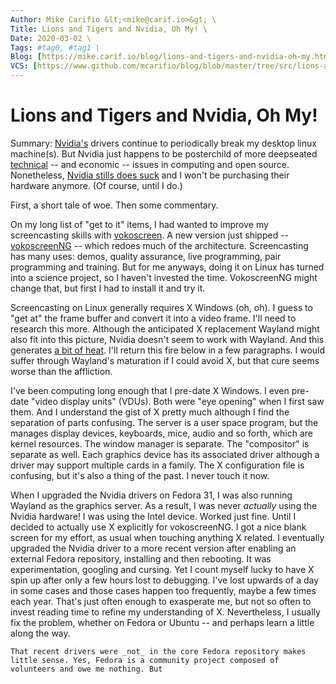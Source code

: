 ```yaml
---
Author: Mike Carifio &lt;<mike@carif.io>&gt; \
Title: Lions and Tigers and Nvidia, Oh My! \
Date: 2020-03-02 \
Tags: #tag0, #tag1 \ 
Blog: [https://mike.carif.io/blog/lions-and-tigers-and-nvidia-oh-my.html](https://mike.carif.io/blog/lions-and-tigers-and-nvidia-oh-my.html) \
VCS: [https://www.github.com/mcarifio/blog/blob/master/tree/src/lions-and-tigers-and-nvidia-oh-my.md](https://www.github.com/mcarifio/blog/blob/master/src/lions-and-tigers-and-nvidia-oh-my.md)
---
```


# Lions and Tigers and Nvidia, Oh My!

Summary: [Nvidia's](https://www.nvidia.com/en-us/drivers/unix/) drivers continue to periodically break my desktop linux machine(s). 
But Nvidia just happens to be posterchild of more deepseated [technical](http://itvision.altervista.org/why.linux.is.not.ready.for.the.desktop.current.html) -- and economic -- 
issues in computing and open source. Nonetheless, [Nvidia stills does suck](https://arstechnica.com/information-technology/2012/06/linus-torvalds-says-f-k-you-to-nvidia/)
and I won't be purchasing their hardware anymore. (Of course, until I do.)

First, a short tale of woe. Then some commentary.

On my long list of "get to it" items, I had wanted to improve my screencasting skills with [vokoscreen](). A new version just shipped -- [vokoscreenNG]() -- which redoes much of the architecture. Screencasting has many uses: demos, quality assurance, live programming, pair programming and training. But for me anyways, doing it on Linux has turned into a science project, so I haven't invested the time. VokoscreenNG might change that, but first I had to install it and try it.

Screencasting on Linux generally requires X Windows (oh, oh). I guess to "get at" the frame buffer and convert it into a video frame. I'll need to research this more. Although the anticipated X replacement Wayland might also fit into this picture, Nvidia doesn't seem to work with Wayland. And this generates [a bit of heat](https://news.ycombinator.com/item?id=19128420). I'll return this fire below in a few paragraphs. I would suffer through Wayland's maturation if I could avoid X, but that cure seems worse than the affliction.

I've been computing long enough that I pre-date X Windows. I even pre-date "video display units" (VDUs). Both were "eye opening" when I first saw them. 
And I understand the gist of X pretty much although I find the separation of parts confusing. The server is a user space program, but the manages display devices, keyboards, mice, audio and so forth, which are kernel resources. The window manager is separate. The "compositor" is separate as well. Each graphics device has its associated driver although a driver may support multiple cards in a family. The X configuration file is confusing, but it's also a thing of the past. I never touch it now.

When I upgraded the Nvidia drivers on Fedora 31, I was also running Wayland as the graphics server. As a result, I was never _actually_ using the Nvidia hardware! 
I was using the Intel device. Worked just fine. Until I decided to actually use X explicitly for vokoscreenNG. 
I got a nice blank screen for my effort, as usual when touching anything X related. 
I eventually upgraded the Nvidia driver to a more recent version after enabling an external Fedora repository, installing and then rebooting. It was experimentation, googling and cursing. Yet I count myself lucky to have X spin up after only a few hours lost to debugging. I've lost upwards of a day in some cases and those cases happen too frequently, maybe a few times each year. That's just often enough to exasperate me, but not so often to invest reading time to refine my understanding of X. 
Nevertheless, I usually fix the problem, whether on Fedora or Ubuntu -- and perhaps learn a little along the way.

    That recent drivers were _not_ in the core Fedora repository makes little sense. Yes, Fedora is a community project composed of volunteers and owe me nothing. But 



<!-- @publish: git commit -am "Lions and Tigers and Nvidia, Oh My!" && git push -->

